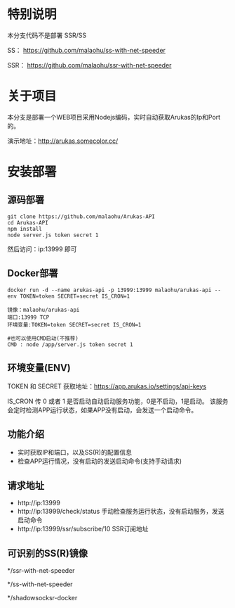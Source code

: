 # 特别说明

本分支代码不是部署 SSR/SS 

SS： https://github.com/malaohu/ss-with-net-speeder

SSR： https://github.com/malaohu/ssr-with-net-speeder


# 关于项目
本分支是部署一个WEB项目采用Nodejs编码，实时自动获取Arukas的Ip和Port的。

演示地址：http://arukas.somecolor.cc/



# 安装部署

## 源码部署
```
git clone https://github.com/malaohu/Arukas-API
cd Arukas-API
npm install
node server.js token secret 1
```
然后访问：ip:13999 即可



## Docker部署
```
docker run -d --name arukas-api -p 13999:13999 malaohu/arukas-api --env TOKEN=token SECRET=secret IS_CRON=1
```


```
镜像：malaohu/arukas-api
端口:13999 TCP
环境变量:TOKEN=token SECRET=secret IS_CRON=1

#也可以使用CMD启动(不推荐)
CMD : node /app/server.js token secret 1
```

## 环境变量(ENV)
TOKEN 和  SECRET 获取地址：https://app.arukas.io/settings/api-keys


IS_CRON 传 0 或者 1
是否启动自动启动服务功能，0是不启动，1是启动。
该服务会定时检测APP运行状态，如果APP没有启动，会发送一个启动命令。


## 功能介绍
* 实时获取IP和端口，以及SS(R)的配置信息
* 检查APP运行情况，没有启动的发送启动命令(支持手动请求)

## 请求地址
* http://ip:13999
* http://ip:13999/check/status 手动检查服务运行状态，没有启动服务，发送启动命令
* http://ip:13999/ssr/subscribe/10 SSR订阅地址

## 可识别的SS(R)镜像

*/ssr-with-net-speeder

*/ss-with-net-speeder

*/shadowsocksr-docker
